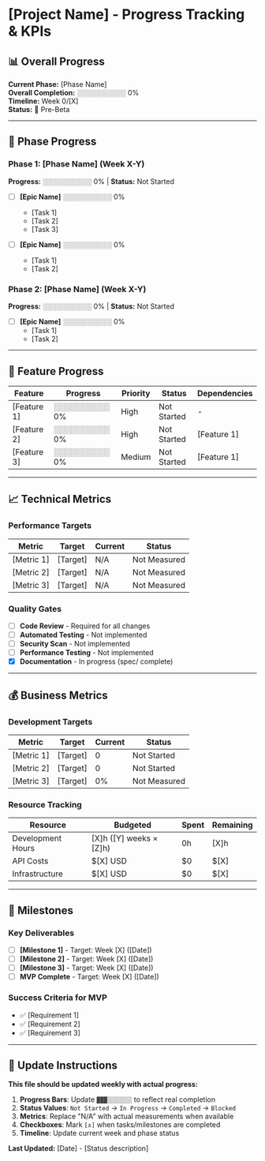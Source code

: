# [Project Name] - Progress Tracking & KPIs

## 📊 Overall Progress
**Current Phase:** [Phase Name]  
**Overall Completion:** ░░░░░░░░░░ 0%  
**Timeline:** Week 0/[X]  
**Status:** 🔴 Pre-Beta

---

## 🎯 Phase Progress

### Phase 1: [Phase Name] (Week X-Y)
**Progress:** ░░░░░░░░░░ 0% | **Status:** Not Started

- [ ] **[Epic Name]** ░░░░░░░░░░ 0%
  - [Task 1]
  - [Task 2]
  - [Task 3]

- [ ] **[Epic Name]** ░░░░░░░░░░ 0%
  - [Task 1]
  - [Task 2]

### Phase 2: [Phase Name] (Week X-Y)
**Progress:** ░░░░░░░░░░ 0% | **Status:** Not Started

- [ ] **[Epic Name]** ░░░░░░░░░░ 0%
  - [Task 1]
  - [Task 2]

---

## 🎯 Feature Progress

| Feature | Progress | Priority | Status | Dependencies |
|---------|----------|----------|--------|--------------|
| [Feature 1] | ░░░░░░░░░░ 0% | High | Not Started | - |
| [Feature 2] | ░░░░░░░░░░ 0% | High | Not Started | [Feature 1] |
| [Feature 3] | ░░░░░░░░░░ 0% | Medium | Not Started | [Feature 1] |

---

## 📈 Technical Metrics

### Performance Targets
| Metric | Target | Current | Status |
|--------|--------|---------|--------|
| [Metric 1] | [Target] | N/A | Not Measured |
| [Metric 2] | [Target] | N/A | Not Measured |
| [Metric 3] | [Target] | N/A | Not Measured |

### Quality Gates
- [ ] **Code Review** - Required for all changes
- [ ] **Automated Testing** - Not implemented
- [ ] **Security Scan** - Not implemented  
- [ ] **Performance Testing** - Not implemented
- [x] **Documentation** - In progress (spec/ complete)

---

## 💰 Business Metrics

### Development Targets
| Metric | Target | Current | Status |
|--------|--------|---------|--------|
| [Metric 1] | [Target] | 0 | Not Started |
| [Metric 2] | [Target] | 0 | Not Started |
| [Metric 3] | [Target] | 0% | Not Measured |

### Resource Tracking
| Resource | Budgeted | Spent | Remaining |
|----------|----------|-------|-----------|
| Development Hours | [X]h ([Y] weeks × [Z]h) | 0h | [X]h |
| API Costs | $[X] USD | $0 | $[X] |
| Infrastructure | $[X] USD | $0 | $[X] |

---

## 🎯 Milestones

### Key Deliverables
- [ ] **[Milestone 1]** - Target: Week [X] ([Date])
- [ ] **[Milestone 2]** - Target: Week [X] ([Date])  
- [ ] **[Milestone 3]** - Target: Week [X] ([Date])
- [ ] **MVP Complete** - Target: Week [X] ([Date])

### Success Criteria for MVP
- ✅ [Requirement 1]
- ✅ [Requirement 2]
- ✅ [Requirement 3]

---

## 📝 Update Instructions

**This file should be updated weekly with actual progress:**

1. **Progress Bars**: Update `▓▓▓░░░░░░░` to reflect real completion
2. **Status Values**: `Not Started` → `In Progress` → `Completed` → `Blocked`
3. **Metrics**: Replace "N/A" with actual measurements when available
4. **Checkboxes**: Mark `[x]` when tasks/milestones are completed
5. **Timeline**: Update current week and phase status

**Last Updated:** [Date] - [Status description]
